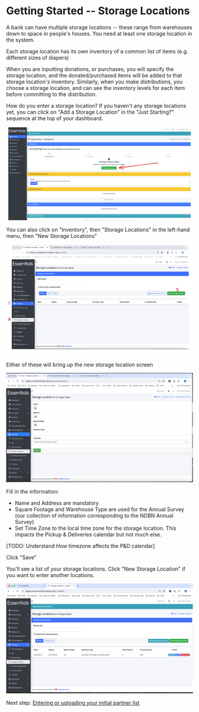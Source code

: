 # Getting Started -- Storage Locations

A bank can have multiple storage locations -- these range from warehouses down to space in people's houses.  You need at least one storage location in the system.

Each storage location has its own inventory of a common list of items (e.g. different sizes of diapers)

When you are inputting donations, or purchases, you will specify the storage location, and the donated/purchased items will be added to that storage location's inventory.  Similarly, when you make distributions, you choose a storage location, and can see the inventory levels for each item before committing to the distribution.

How do you enter a storage location?   If you haven't any storage locations yet, you can click on "Add a Storage Location" in the "Just Starting?" sequence at the top of your dashboard.  

![navigation](images/gs_getting_started_step_1.png)

You can also click on "Inventory", then "Storage Locations" in the left-hand menu, then "New Storage Locations"

![navigation](images/gs_storage_locations_navigation.png)

Either of these will bring up the new storage location screen

![navigation](images/new_storage_location.png)

Fill in the information:
- Name and Address are mandatory
- Square Footage and Warehouse Type are used for the Annual Survey (our collection of information corresponding to the NDBN Annual Survey)
- Set Time Zone to the local time zone for the storage location.  This impacts the Pickup & Deliveries calendar but not much else.  

[TODO:  Understand *How* timezone affects the P&D calendar]

Click "Save"

You'll see a list of your storage locations.  Click "New Storage Location" if you want to enter another locations.

![navigation](images/storage_location_index.png)

Next step:  [Entering or uploading your initial partner list](getting_started_partners.md) 
